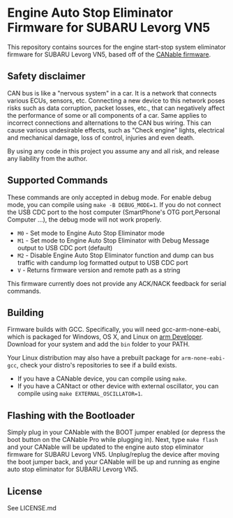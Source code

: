 # Engine Auto Stop Eliminator Firmware for SUBARU Levorg VN5

This repository contains sources for the engine start-stop system eliminator firmware for SUBARU Levorg VN5, based off of the [CANable firmware](https://github.com/normaldotcom/canable-fw).

## Safety disclaimer

CAN bus is like a "nervous system" in a car. It is a network that connects various ECUs, sensors, etc. Connecting a new device to this network poses risks such as data corruption, packet losses, etc., that can negatively affect the performance of some or all components of a car.
Same applies to incorrect connections and alternations to the CAN bus wiring. This can cause various undesirable effects, such as "Check engine" lights, electrical and mechanical damage, loss of control, injuries and even death.

By using any code in this project you assume any and all risk, and release any liability from the author.

## Supported Commands

These commands are only accepted in debug mode.
For enable debug mode, you can compile using `make -B DEBUG_MODE=1`.
If you do not connect the USB CDC port to the host computer (SmartPhone's OTG port,Personal Computer ...), the debug mode will not work properly.

- `M0` - Set mode to Engine Auto Stop Eliminator mode
- `M1` - Set mode to Engine Auto Stop Eliminator with Debug Message output to USB CDC port (default)
- `M2` - Disable Engine Auto Stop Eliminator function and dump can bus traffic with candump log formatted output to USB CDC port
- `V` - Returns firmware version and remote path as a string

This firmware currently does not provide any ACK/NACK feedback for serial commands.

## Building

Firmware builds with GCC. Specifically, you will need gcc-arm-none-eabi, which
is packaged for Windows, OS X, and Linux on
[arm Developer](https://developer.arm.com/Tools%20and%20Software/GNU%20Toolchain). Download for your
system and add the `bin` folder to your PATH.

Your Linux distribution may also have a prebuilt package for `arm-none-eabi-gcc`, check your distro's repositories to see if a build exists.

- If you have a CANable device, you can compile using `make`. 
- If you have a CANtact or other device with external oscillator, you can compile using `make EXTERNAL_OSCILLATOR=1`.

## Flashing with the Bootloader

Simply plug in your CANable with the BOOT jumper enabled (or depress the boot button on the CANable Pro while plugging in). Next, type `make flash` and your CANable will be updated to the engine auto stop eliminator firmware for SUBARU Levorg VN5. Unplug/replug the device after moving the boot jumper back, and your CANable will be up and running as engine auto stop eliminator for SUBARU Levorg VN5.

## License

See LICENSE.md

